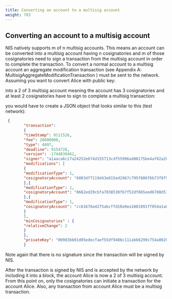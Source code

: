 ```yaml
---
title: Converting an account to a multisig account
weight: 703
---
```


 
## Converting an account to a multisig account 
NIS natively supports m of n multisig accounts. This means an account can be converted into a multisig account having n cosignatories and m of those cosignatories need to sign a transaction from the multisig account in order to complete the transaction. To convert a normal account to a multisig account an aggregate modification transaction (see Appendix A: MultisigAggregateModificationTransaction ) must be sent to the network. Assuming you want to convert Alice with public key: 

 
into a 2 of 3 multisig account meaning the account has 3 cosignatories and at least 2 cosignatories have to sign to complete a multisig transaction:

 
you would have to create a JSON object that looks similar to this (test network):

 
```json
 {
        "transaction":
        {
        "timeStamp": 9111526,
        "fee": 28000000,
        "type": 4097,
        "deadline": 9154726,
        "version": -1744830462,
        "signer": "a1aaca6c17a24252e674d155713cdf55996ad00175be4af02a20c67b59f9fe8a",
        "modifications": [
        {
        "modificationType": 1,
        "cosignatoryAccount": "6083df7119d43e815ed2967c795f806f6b73f8f92a56a7611e3848816ec50958"
        },{
        "modificationType": 1,
        "cosignatoryAccount": "0662ed29cbfa7038530fb7f52df865eed6708d51bc7a24bcd05db35185b53c70"
        },{
        "modificationType": 1,
        "cosignatoryAccount": "cc61676a4275abcffd10a9ea1081091ff054a1a8a720429256aebf8034aab099"
        }
        ],
        "minCosignatories" : {
        "relativeChange": 2
        }
        },
        "privateKey": "00983bb01d05edecfaef55df9486c111abb6299c754a002069b1d0ef4537441bda"
        }
``` 
Note again that there is no signature since the transaction will be signed by NIS.

 
After the transaction is signed by NIS and is accepted by the network by including it into a block, the account Alice is now a 2 of 3 multisig account. From this point on, only the cosignatories can initiate a transaction for the account Alice. Also, any transaction from account Alice must be a multisig transaction.

 
